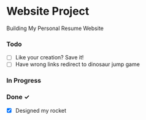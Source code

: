 # Website Project

Building My Personal Resume Website

### Todo

- [ ] Like your creation? Save it!  
- [ ] Have wrong links redirect to dinosaur jump game  

### In Progress


### Done ✓

- [x] Designed my rocket  

